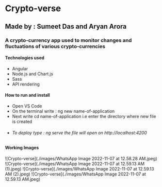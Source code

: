# Crypto-verse
## Made by : Sumeet Das and Aryan Arora
### A crypto-currency app used to monitor changes and fluctuations of various crypto-currencies

#### Technologies used
* Angular
* Node.js and Chart.js
* Sass
* API rendering

#### How to run and install
* Open VS Code
* On the terminal write  : ng new name-of-application
* Next write cd name-of-application i.e enter the directory where new file is created
* ###### To deploy type : ng serve the file will open on http://localhost:4200
#### Working Images
![Crypto-verse](./images/WhatsApp Image 2022-11-07 at 12.58.28 AM.jpeg)
![Crypto-verse](./images/WhatsApp Image 2022-11-07 at 12.59.13 AM (1).jpeg)
![Crypto-verse](./images/WhatsApp Image 2022-11-07 at 12.59.13 AM (2).jpeg)
![Crypto-verse](./images/WhatsApp Image 2022-11-07 at 12.59.13 AM.jpeg)
